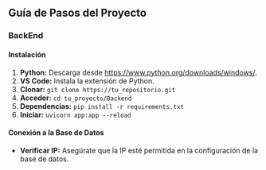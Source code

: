 ## Guía de Pasos del Proyecto

### BackEnd

#### Instalación
1. **Python:** Descarga desde https://www.python.org/downloads/windows/.
2. **VS Code:** Instala la extensión de Python.
3. **Clonar:** `git clone https://tu_repositorio.git`
4. **Acceder:** `cd tu_proyecto/Backend`
5. **Dependencias:** `pip install -r requirements.txt`
6. **Iniciar:** `uvicorn app:app --reload`

#### Conexión a la Base de Datos
* **Verificar IP:** Asegúrate que la IP esté permitida en la configuración de la base de datos.
